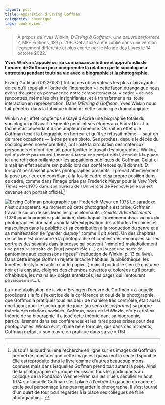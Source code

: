 ```yaml
---
layout: post
title: Apparition d'Erving Goffman
categories: chronique
tags: bookreview
---
```


> À propos de Yves Winkin, *D’Erving à Goffman. Une oeuvre performée ?*, MKF Editions, 189 p. 20€.
> Cet article a été publié dans une version légèrement différente et plus courte par le Monde des Livres le 14 octobre 2022.

**Yves Winkin s'appuie sur sa connaissance intime et approfondie de l'œuvre de Goffman pour comprendre la relation que le sociologue a entretenu pendant toute sa vie avec la biographie et la photographie.**

Erving Goffman (1922-1982) fut un des observateurs les plus clairvoyants de ce qu’il appelait « l’ordre de l’interaction » : cette façon étrange que nous avons d’ajuster en permanence notre comportement au « cadre » de nos rencontres, même les plus insignifiantes, et à transformer ainsi toute interaction en représentation. Dans *D’Erving à Goffman*, Yves Winkin nous fait pénétrer dans la fabrique intime de cette sociologie dramaturgique.

Winkin a en effet longtemps essayé d'écrire une biographie totale du sociologue qu'il avait fréquenté pendant ses études aux États-Unis. La tâche était cependant d’une ampleur immense. On sait en effet que Goffman tenait la biographie en horreur et qu’il se refusait même — sauf en de rares occasions — à être pris en photo. Ses proches, depuis le décès du sociologue en novembre 1982, ont limité la circulation des matériaux personnels et n'ont rien fait pour faciliter le travail des biographes. Winkin, qui n'a donc pas réussi à mener à terme son projet  initial, conduit à la place ici une réflexion brillante sur les apparitions publiques de Goffman. Celui-ci aimait en effet séduire son public lors des conférences qu’il donnait. Et lorsqu’il ne chassait pas les photographes présents, il prenait attentivement la pose pour eux en contrôlant à la fois le cadre et sa propre position dans ce cadre, comme dans l'image prise par Frederick Meyer pour le *New York Times* vers 1975 dans son bureau de l'Université de Pennsylvanie qui est devenue son portrait officiel.[^1]

![Erving Goffman photographié par Frederick Meyer en 1975](https://upload.wikimedia.org/wikipedia/en/d/de/Erving_Goffman.jpg "Erving Goffman photographié par Frederick Meyer en 1975") Le paradoxe n’est qu’apparent. Au moment où cette photographie est prise, Goffman travaille sur un de ses livres les plus étonnants : *Gender Advertisements* (1976 pour la première publication) dans lequel il commente des dizaines de photographies donnant à voir la stéréotypisation des attitudes féminines et masculines dans la publicité et sa contribution à la production du genre et à sa manifestation (le *"gender display"* comme il dit alors). Un des chapitres de ce livre est consacré à la photographie et contient des remarques sur les portraits des savants dans la presse qui souvent "mime[nt] maladroitement une posture extraite de [leur] propre rôle (…) en jouant une sorte de pantomime aux expressions figées" (traduction de Winkin, p. 13 du livre). Dans cette image Goffman rejette le cadre habituel (la bibliothèque, les lunettes, le stylo en action sur le papier…) mais il produit le sien (le costume noir et la cravate, éloignés des chemises ouvertes et colorées qu'il portait d'habitude, les mains aux doigts entrelacés, les pages qui l'entourent physiquement…).

La « métabolisation de la vie d’Erving en l’oeuvre de Goffman » à laquelle procèdent à la fois l’exercice de la conférence et celui de la photographie, que Goffman a pratiqués tous les deux de manière très contrôlée, était aussi une façon, pour le sociologue de jouer (au sens de *performer*) sa propre théorie des relations sociales. Goffman, nous dit ici Winkin, n'a pas tiré sa théorie de sa biographie. Il a joué cette théorie dans sa biographie, particulièrement dans ses conférences et les rares poses prises pour des photographes. Winkin écrit, d'une belle formule, que dans ces moments, Goffman mettait « son œuvre en pratique dans sa vie » (15).

---

[^1]: Jusqu'à aujourd'hui une recherche en ligne sur les images de Goffman permet de constater que cette image est quasiment la seule disponible. Elle est reproduite dans le livre comme d'autres beaucoup moins connues mais dans lesquelles Goffman prend tout autant la pose. Ainsi de la photographie de groupe réunissant tous les participants au colloque de la Fondation Wenner-Gren sur les rituels séculier en août 1974 sur laquelle Goffman s'est placé à l'extrémité gauche du cadre et est le seul personnage à ne pas regarder le photographe. Il s'est tourné d'un quart de tour pour regarder à la place ses collègues se faire photographier…

